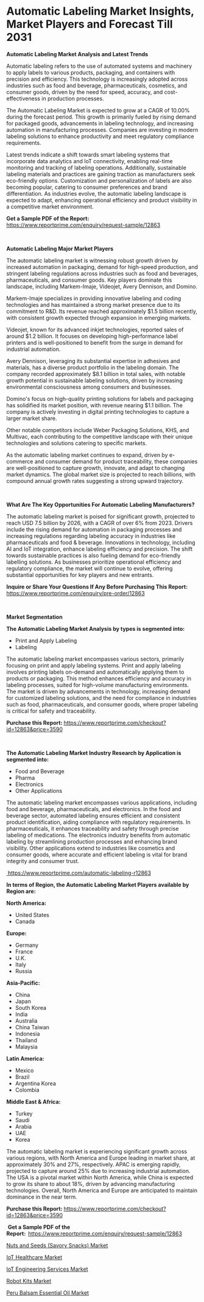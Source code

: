 <p><h1>Automatic Labeling Market Insights, Market Players and Forecast Till 2031</h1></p><p><strong>Automatic Labeling Market Analysis and Latest Trends</strong></p>
<p><p>Automatic labeling refers to the use of automated systems and machinery to apply labels to various products, packaging, and containers with precision and efficiency. This technology is increasingly adopted across industries such as food and beverage, pharmaceuticals, cosmetics, and consumer goods, driven by the need for speed, accuracy, and cost-effectiveness in production processes.</p><p>The Automatic Labeling Market is expected to grow at a CAGR of 10.00% during the forecast period. This growth is primarily fueled by rising demand for packaged goods, advancements in labeling technology, and increasing automation in manufacturing processes. Companies are investing in modern labeling solutions to enhance productivity and meet regulatory compliance requirements. </p><p>Latest trends indicate a shift towards smart labeling systems that incorporate data analytics and IoT connectivity, enabling real-time monitoring and tracking of labeling operations. Additionally, sustainable labeling materials and practices are gaining traction as manufacturers seek eco-friendly options. Customization and personalization of labels are also becoming popular, catering to consumer preferences and brand differentiation. As industries evolve, the automatic labeling landscape is expected to adapt, enhancing operational efficiency and product visibility in a competitive market environment.</p></p>
<p><strong>Get a Sample PDF of the Report:&nbsp;</strong> <a href="https://www.reportprime.com/enquiry/request-sample/12863">https://www.reportprime.com/enquiry/request-sample/12863</a></p>
<p>&nbsp;</p>
<p><strong>Automatic Labeling Major Market Players</strong></p>
<p><p>The automatic labeling market is witnessing robust growth driven by increased automation in packaging, demand for high-speed production, and stringent labeling regulations across industries such as food and beverages, pharmaceuticals, and consumer goods. Key players dominate this landscape, including Markem-Imaje, Videojet, Avery Dennison, and Domino.</p><p>Markem-Imaje specializes in providing innovative labeling and coding technologies and has maintained a strong market presence due to its commitment to R&D. Its revenue reached approximately $1.5 billion recently, with consistent growth expected through expansion in emerging markets.</p><p>Videojet, known for its advanced inkjet technologies, reported sales of around $1.2 billion. It focuses on developing high-performance label printers and is well-positioned to benefit from the surge in demand for industrial automation.</p><p>Avery Dennison, leveraging its substantial expertise in adhesives and materials, has a diverse product portfolio in the labeling domain. The company recorded approximately $8.1 billion in total sales, with notable growth potential in sustainable labeling solutions, driven by increasing environmental consciousness among consumers and businesses.</p><p>Domino's focus on high-quality printing solutions for labels and packaging has solidified its market position, with revenue nearing $1.1 billion. The company is actively investing in digital printing technologies to capture a larger market share.</p><p>Other notable competitors include Weber Packaging Solutions, KHS, and Multivac, each contributing to the competitive landscape with their unique technologies and solutions catering to specific markets.</p><p>As the automatic labeling market continues to expand, driven by e-commerce and consumer demand for product traceability, these companies are well-positioned to capture growth, innovate, and adapt to changing market dynamics. The global market size is projected to reach billions, with compound annual growth rates suggesting a strong upward trajectory.</p></p>
<p>&nbsp;</p>
<p><strong>What Are The Key Opportunities For Automatic Labeling Manufacturers?</strong></p>
<p><p>The automatic labeling market is poised for significant growth, projected to reach USD 7.5 billion by 2026, with a CAGR of over 6% from 2023. Drivers include the rising demand for automation in packaging processes and increasing regulations regarding labeling accuracy in industries like pharmaceuticals and food & beverage. Innovations in technology, including AI and IoT integration, enhance labeling efficiency and precision. The shift towards sustainable practices is also fueling demand for eco-friendly labelling solutions. As businesses prioritize operational efficiency and regulatory compliance, the market will continue to evolve, offering substantial opportunities for key players and new entrants.</p></p>
<p><strong>Inquire or Share Your Questions If Any Before Purchasing This Report:</strong> <a href="https://www.reportprime.com/enquiry/pre-order/12863">https://www.reportprime.com/enquiry/pre-order/12863</a></p>
<p>&nbsp;</p>
<p><strong>Market Segmentation</strong></p>
<p><strong>The Automatic Labeling Market Analysis by types is segmented into:</strong></p>
<p><ul><li>Print and Apply Labeling</li><li>Labeling</li></ul></p>
<p><p>The automatic labeling market encompasses various sectors, primarily focusing on print and apply labeling systems. Print and apply labeling involves printing labels on-demand and automatically applying them to products or packaging. This method enhances efficiency and accuracy in labeling processes, suited for high-volume manufacturing environments. The market is driven by advancements in technology, increasing demand for customized labeling solutions, and the need for compliance in industries such as food, pharmaceuticals, and consumer goods, where proper labeling is critical for safety and traceability.</p></p>
<p><strong>Purchase this Report:&nbsp;</strong><a href="https://www.reportprime.com/checkout?id=12863&price=3590">https://www.reportprime.com/checkout?id=12863&price=3590</a></p>
<p>&nbsp;</p>
<p><strong>The Automatic Labeling Market Industry Research by Application is segmented into:</strong></p>
<p><ul><li>Food and Beverage</li><li>Pharma</li><li>Electronics</li><li>Other Applications</li></ul></p>
<p><p>The automatic labeling market encompasses various applications, including food and beverage, pharmaceuticals, and electronics. In the food and beverage sector, automated labeling ensures efficient and consistent product identification, aiding compliance with regulatory requirements. In pharmaceuticals, it enhances traceability and safety through precise labeling of medications. The electronics industry benefits from automatic labeling by streamlining production processes and enhancing brand visibility. Other applications extend to industries like cosmetics and consumer goods, where accurate and efficient labeling is vital for brand integrity and consumer trust.</p></p>
<p><a href="https://www.reportprime.com/automatic-labeling-r12863">&nbsp;https://www.reportprime.com/automatic-labeling-r12863</a></p>
<p><strong>In terms of Region, the Automatic Labeling Market Players available by Region are:</strong></p>
<p>
    <p> <strong> North America: </strong>
        <ul>
            <li>United States</li>
            <li>Canada</li>
        </ul>
        </p> 
    <p> <strong> Europe: </strong>
        <ul>
            <li>Germany</li>
            <li>France</li>
            <li>U.K.</li>
            <li>Italy</li>
            <li>Russia</li>
        </ul>
        </p> 
    <p> <strong> Asia-Pacific: </strong>
        <ul>
            <li>China</li>
            <li>Japan</li>
            <li>South Korea</li>
            <li>India</li>
            <li>Australia</li>
            <li>China Taiwan</li>
            <li>Indonesia</li>
            <li>Thailand</li>
            <li>Malaysia</li>
        </ul>
        </p> 
    <p> <strong> Latin America: </strong>
        <ul>
            <li>Mexico</li>
            <li>Brazil</li>
            <li>Argentina Korea</li>
            <li>Colombia</li>
        </ul>
        </p> 
    <p> <strong> Middle East & Africa: </strong>
        <ul>
            <li>Turkey</li>
            <li>Saudi</li>
            <li>Arabia</li>
            <li>UAE</li>
            <li>Korea</li>
        </ul>
    </p>
    </p>
<p><p>The automatic labeling market is experiencing significant growth across various regions, with North America and Europe leading in market share, at approximately 30% and 27%, respectively. APAC is emerging rapidly, projected to capture around 25% due to increasing industrial automation. The USA is a pivotal market within North America, while China is expected to grow its share to about 18%, driven by advancing manufacturing technologies. Overall, North America and Europe are anticipated to maintain dominance in the near term.</p></p>
<p><strong>Purchase this Report: </strong><a href="https://www.reportprime.com/checkout?id=12863&price=3590">https://www.reportprime.com/checkout?id=12863&price=3590</a></p>
<p>&nbsp;<strong>Get a Sample PDF of the Report:&nbsp;&nbsp;</strong><a href="https://www.reportprime.com/enquiry/request-sample/12863">https://www.reportprime.com/enquiry/request-sample/12863</a></p>
<p><strong></strong></p>
<p><p><a href="https://issuu.com/reportprime-2/docs/nuts-and-seeds-savory-snacks-market_19b0270b85a8bb">Nuts and Seeds (Savory Snacks) Market</a></p><p><a href="https://www.linkedin.com/pulse/global-iot-healthcare-market-trends-forecasts-strategic-analysis-6nlkf?trackingId=e8i78U0aSVmgszQ9HL3bSg%3D%3D">IoT Healthcare Market</a></p><p><a href="https://www.linkedin.com/pulse/global-iot-engineering-services-market-product-type-application-2bgrf?trackingId=eHBuCEcWTJmnrh591thfzw%3D%3D">IoT Engineering Services Market</a></p><p><a href="https://medium.com/@carolyn.ogden667345/robot-kits-industry-analysis-report-its-market-size-growing-with-a-cagr-of-10-3-a302e66463e6">Robot Kits Market</a></p><p><a href="https://medium.com/@carolyn.ogden667345/future-of-innovation-global-peru-balsam-essential-oil-market-growth-and-opportunities-2024-2031-ab3c9ce1b6bd">Peru Balsam Essential Oil Market</a></p></p>